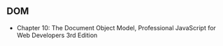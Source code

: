 ## DOM
- Chapter 10: The Document Object Model, Professional JavaScript for Web Developers 3rd Edition
